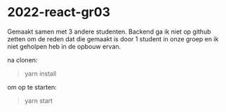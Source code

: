 # 2022-react-gr03

Gemaakt samen met 3 andere studenten.
Backend ga ik niet op github zetten om de reden dat die gemaakt is door 1 student in onze groep en ik niet geholpen heb in de opbouw ervan.

na clonen:
> yarn install

om op te starten:
> yarn start
